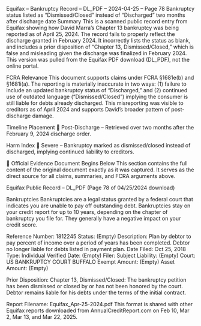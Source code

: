Equifax – Bankruptcy Record – DL_PDF – 2024-04-25 – Page 78
Bankruptcy status listed as “Dismissed/Closed” instead of “Discharged” two months after discharge date
Summary
This is a scanned public record entry from Equifax showing how David Marra’s Chapter 13 bankruptcy was being reported as of April 25, 2024. The record fails to properly reflect the discharge granted in February 2024. It incorrectly lists the status as blank, and includes a prior disposition of “Chapter 13, Dismissed/Closed,” which is false and misleading given the discharge was finalized in February 2024. This version was pulled from the Equifax PDF download (DL_PDF), not the online portal.

FCRA Relevance
This document supports claims under FCRA §1681e(b) and §1681i(a). The reporting is materially inaccurate in two ways: (1) failure to include an updated bankruptcy status of “Discharged,” and (2) continued use of outdated language (“Dismissed/Closed”) implying the consumer is still liable for debts already discharged. This misreporting was visible to creditors as of April 2024 and supports David’s broader pattern of post-discharge damage.

Timeline Placement
🔴 Post-Discharge – Retrieved over two months after the February 9, 2024 discharge order.

Harm Index
🔴 Severe – Bankruptcy marked as dismissed/closed instead of discharged, implying continued liability to creditors.

📄 Official Evidence Document Begins Below
This section contains the full content of the original document exactly as it was captured. It serves as the direct source for all claims, summaries, and FCRA arguments above.

Equifax Public Record – DL_PDF (Page 78 of 04/25/2024 download)

Bankruptcies
Bankruptcies are a legal status granted by a federal court that indicates you are unable to pay off outstanding debt. Bankruptcies stay on your credit report for up to 10 years, depending on the chapter of bankruptcy you file for. They generally have a negative impact on your credit score.

Reference Number: 1812245
Status: (Empty)
Description: Plan by debtor to pay percent of income over a period of years has been completed. Debtor no longer liable for debts listed in payment plan.
Date Filed: Oct 25, 2018
Type: Individual
Verified Date: (Empty)
Filer: Subject
Liability: (Empty)
Court: US BANKRUPTCY COURT BUFFALO
Exempt Amount: (Empty)
Asset Amount: (Empty)

Prior Disposition:
Chapter 13, Dismissed/Closed: The bankruptcy petition has been dismissed or closed by or has not been honored by the court. Debtor remains liable for his debts under the terms of the initial contract.

Report Filename: Equifax_Apr-25-2024.pdf
This format is shared with other Equifax reports downloaded from AnnualCreditReport.com on Feb 10, Mar 2, Mar 13, and Mar 22, 2025.